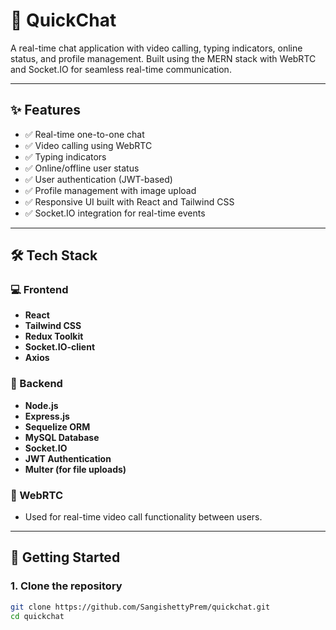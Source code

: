 # 💬 QuickChat

A real-time chat application with video calling, typing indicators, online status, and profile management. Built using the MERN stack with WebRTC and Socket.IO for seamless real-time communication.

---

## ✨ Features

- ✅ Real-time one-to-one chat
- ✅ Video calling using WebRTC
- ✅ Typing indicators
- ✅ Online/offline user status
- ✅ User authentication (JWT-based)
- ✅ Profile management with image upload
- ✅ Responsive UI built with React and Tailwind CSS
- ✅ Socket.IO integration for real-time events

---

## 🛠️ Tech Stack

### 💻 Frontend
- **React**
- **Tailwind CSS**
- **Redux Toolkit**
- **Socket.IO-client**
- **Axios**

### 🧠 Backend
- **Node.js**
- **Express.js**
- **Sequelize ORM**
- **MySQL Database**
- **Socket.IO**
- **JWT Authentication**
- **Multer (for file uploads)**

### 🎥 WebRTC
- Used for real-time video call functionality between users.

---

## 🚀 Getting Started

### 1. Clone the repository

```bash
git clone https://github.com/SangishettyPrem/quickchat.git
cd quickchat
